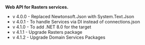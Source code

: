 **Web API for Rasters services.**

- v 4.0.0 - Replaced Newtonsoft.Json with System.Text.Json
- v 4.0.1 - To handle Services via DI instead of connections.json
- v 4.1.0 - To add .NET 8.0 for the target
- v 4.1.1 - Upgrade Rasters package
- v 4.1.2 - Upgrade Domain Services Packages